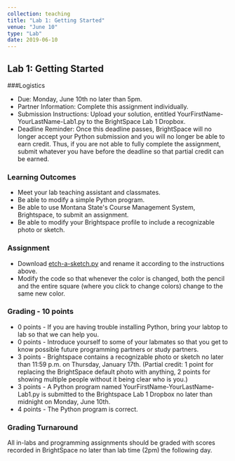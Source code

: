 ```yaml
---
collection: teaching
title: "Lab 1: Getting Started"
venue: "June 10"
type: "Lab"
date: 2019-06-10
---
```


## Lab 1: Getting Started
###Logistics
* Due: Monday, June 10th no later than 5pm.
* Partner Information: Complete this assignment individually.
* Submission Instructions: Upload your solution, entitled YourFirstName-YourLastName-Lab1.py
to the BrightSpace Lab 1 Dropbox.
* Deadline Reminder: Once this deadline passes, BrightSpace will no longer accept your Python
submission and you will no longer be able to earn credit. Thus, if you are not able to fully
complete the assignment, submit whatever you have before the deadline so that partial credit can be earned.

### Learning Outcomes
* Meet your lab teaching assistant and classmates.
* Be able to modify a simple Python program.
* Be able to use Montana State's Course Management System, Brightspace, to submit an assignment.
* Be able to modify your Brightspace profile to include a recognizable photo or sketch.

### Assignment
* Download [etch-a-sketch.py](https://lgw2.github.io/teaching/csci127-summer-2019/labs/etch-a-sketch.py)
and rename it according to the instructions above.
* Modify the code so that whenever the color is changed, both the pencil and the entire square (where you click to change colors) change to the same new color.

### Grading - 10 points
* 0 points - If you are having trouble installing Python, bring your labtop to lab so that we can help you.
* 0 points - Introduce yourself to some of your labmates so that you get to know possible future programming partners or study partners.
* 3 points - Brightspace contains a recognizable photo or sketch no later than 11:59 p.m. on Thursday, January 17th. (Partial credit: 1 point for replacing the BrightSpace default photo with anything, 2 points for showing multiple people without it being clear who is you.)
* 3 points - A Python program named YourFirstName-YourLastName-Lab1.py is submitted to the
Brightspace Lab 1 Dropbox no later than midnight on Monday, June 10th.
* 4 points - The Python program is correct.

### Grading Turnaround
All in-labs and programming assignments should be graded with scores recorded in BrightSpace
no later than lab time (2pm) the following day.
